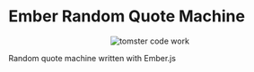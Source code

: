 # Ember Random Quote Machine


<p align="center">
  <img alt="tomster code work" src="http://i.imgur.com/FrXZFp0.png">
</p>

Random quote machine written with Ember.js
